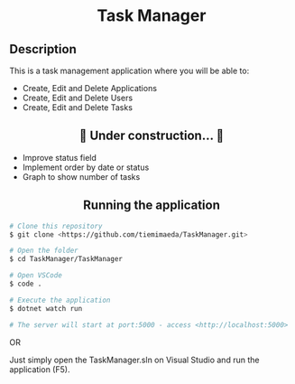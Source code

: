 <h1 align="center">Task Manager</h1>

<h2> Description </h2>

<p>This is a task management application where you will be able to:</p>

* Create, Edit and Delete Applications
* Create, Edit and Delete Users
* Create, Edit and Delete Tasks


<h2 align="center"> 🚧  Under construction...  🚧 </h2>

* Improve status field
* Implement order by date or status
* Graph to show number of tasks


<h2 align="center"> Running the application </h2>

```bash
# Clone this repository
$ git clone <https://github.com/tiemimaeda/TaskManager.git>
```

```bash
# Open the folder
$ cd TaskManager/TaskManager

# Open VSCode
$ code .

# Execute the application
$ dotnet watch run

# The server will start at port:5000 - access <http://localhost:5000>
```

OR

Just simply open the TaskManager.sln on Visual Studio and run the application (F5).